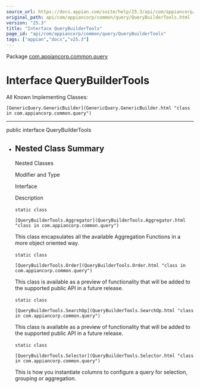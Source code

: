 ```yaml
---
source_url: https://docs.appian.com/suite/help/25.3/api/com/appiancorp/common/query/QueryBuilderTools.html
original_path: api/com/appiancorp/common/query/QueryBuilderTools.html
version: "25.3"
title: "Interface QueryBuilderTools"
page_id: "api/com/appiancorp/common/query/QueryBuilderTools"
tags: ["appian","docs","v25.3"]
---
```



Package [com.appiancorp.common.query](package-summary.html)

# Interface QueryBuilderTools

All Known Implementing Classes:

`[GenericQuery.GenericBuilder](GenericQuery.GenericBuilder.html "class in com.appiancorp.common.query")`

* * *

public interface QueryBuilderTools

-   ## Nested Class Summary

    Nested Classes

    Modifier and Type

    Interface

    Description

    `static class` 

    `[QueryBuilderTools.Aggregator](QueryBuilderTools.Aggregator.html "class in com.appiancorp.common.query")`

    This class encapsulates all the available Aggregation Functions in a more object oriented way.

    `static class` 

    `[QueryBuilderTools.Order](QueryBuilderTools.Order.html "class in com.appiancorp.common.query")`

    This class is available as a preview of functionality that will be added to the supported public API in a future release.

    `static class` 

    `[QueryBuilderTools.SearchOp](QueryBuilderTools.SearchOp.html "class in com.appiancorp.common.query")`

    This class is available as a preview of functionality that will be added to the supported public API in a future release.

    `static class` 

    `[QueryBuilderTools.Selector](QueryBuilderTools.Selector.html "class in com.appiancorp.common.query")`

    This is how you instantiate columns to configure a query for selection, grouping or aggregation.